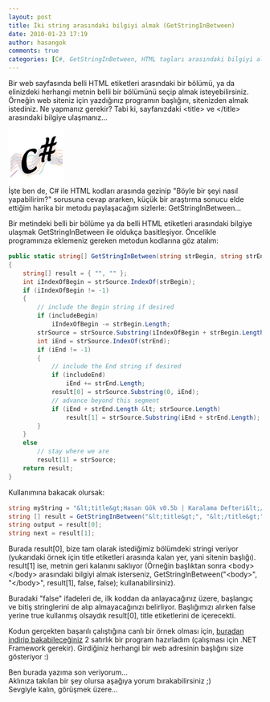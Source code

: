 ```yaml
---
layout: post
title: İki string arasındaki bilgiyi almak (GetStringInBetween)
date: 2010-01-23 17:19
author: hasangok
comments: true
categories: [C#, GetStringInBetween, HTML tagları arasındaki bilgiyi alma]
---
```

Bir web sayfasında belli HTML etiketleri arasındaki bir bölümü, ya da elinizdeki herhangi metnin belli bir bölümünü seçip almak isteyebilirsiniz. Örneğin web siteniz için yazdığınız programın başlığını, sitenizden almak istediniz. Ne yapmanız gerekir? Tabi ki, sayfanızdaki &lt;title&gt; ve &lt;/title&gt; arasındaki bilgiye ulaşmanız...

![csharp_logo](https://raw.githubusercontent.com/hasangok/hasangok.github.io/master/uploads/2009/10/csharp_logo.gif)  
İşte ben de, C# ile HTML kodları arasında gezinip "Böyle bir şeyi nasıl yapabilirim?" sorusuna cevap ararken, küçük bir araştırma sonucu elde ettiğim harika bir metodu paylaşacağım sizlerle: GetStringInBetween...

Bir metindeki belli bir bölüme ya da belli HTML etiketleri arasındaki bilgiye ulaşmak GetStringInBetween ile oldukça basitleşiyor. Öncelikle programınıza eklemeniz gereken metodun kodlarına göz atalım:

```csharp
public static string[] GetStringInBetween(string strBegin, string strEnd, string strSource, bool includeBegin, bool includeEnd)
{
    string[] result = { "", "" };
    int iIndexOfBegin = strSource.IndexOf(strBegin);
    if (iIndexOfBegin != -1)
    {
        // include the Begin string if desired 
        if (includeBegin)
            iIndexOfBegin -= strBegin.Length;
        strSource = strSource.Substring(iIndexOfBegin + strBegin.Length);
        int iEnd = strSource.IndexOf(strEnd);
        if (iEnd != -1)
        {
            // include the End string if desired 
            if (includeEnd)
                iEnd += strEnd.Length;
            result[0] = strSource.Substring(0, iEnd);
            // advance beyond this segment 
            if (iEnd + strEnd.Length &lt; strSource.Length)
                result[1] = strSource.Substring(iEnd + strEnd.Length);
        }
    }
    else
        // stay where we are 
        result[1] = strSource;
    return result;
}
```
Kullanımına bakacak olursak:
```csharp
string myString = "&lt;title&gt;Hasan Gök v0.5b | Karalama Defteri&lt;/title&gt;";
string [] result = GetStringInBetween("&lt;title&gt;", "&lt;/title&gt;", myString, false, false);
string output = result[0];
string next = result[1];
```
Burada result[0], bize tam olarak istediğimiz bölümdeki stringi veriyor (yukarıdaki örnek için title etiketleri arasında kalan yer, yani sitenin başlığı). result[1] ise, metnin geri kalanını saklıyor (Örneğin başlıktan sonra &lt;body&gt;&lt;/body&gt; arasındaki bilgiyi almak isterseniz, GetStringInBetween("&lt;body&gt;", "&lt;/body&gt;", result[1], false, false);  kullanabilirsiniz).

Buradaki "false" ifadeleri de, ilk koddan da anlayacağınız üzere, başlangıç ve bitiş stringlerini de alıp almayacağınızı belirliyor. Başlığımızı alırken false yerine true kullanmış olsaydık result[0], title etiketlerini de içerecekti.

Kodun gerçekten başarılı çalıştığına canlı bir örnek olması için, [buradan indirip bakabileceğiniz](http://www.hasangok.com.tr/dosyalar/BaslikOkuyucu.zip) 2 satırlık bir program hazırladım (çalışması için .NET Framework gerekir). Girdiğiniz herhangi bir web adresinin başlığını size gösteriyor :)

Ben burada yazıma son veriyorum...  
Aklınıza takılan bir şey olursa aşağıya yorum bırakabilirsiniz ;)  
Sevgiyle kalın, görüşmek üzere...
